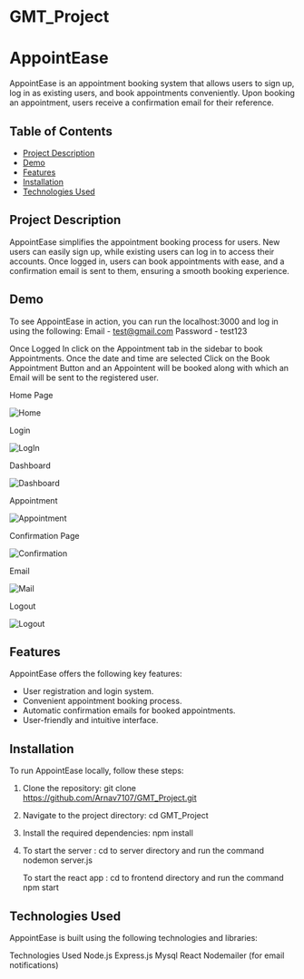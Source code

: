 # GMT_Project
# AppointEase

AppointEase is an appointment booking system that allows users to sign up, log in as existing users, and book appointments conveniently. Upon booking an appointment, users receive a confirmation email for their reference.

## Table of Contents

- [Project Description](#project-description)
- [Demo](#demo)
- [Features](#features)
- [Installation](#installation)
- [Technologies Used](#technologies-used)


## Project Description

AppointEase simplifies the appointment booking process for users. New users can easily sign up, while existing users can log in to access their accounts. Once logged in, users can book appointments with ease, and a confirmation email is sent to them, ensuring a smooth booking experience.

## Demo

To see AppointEase in action, you can run the localhost:3000 and log in using the following:
   Email - test@gmail.com
   Password - test123

Once Logged In click on the Appointment tab in the sidebar to book Appointments.
Once the date and time are selected Click on the Book Appointment Button and an Appointent will be booked along with which an Email will be sent to the registered user.

Home Page

![Home](https://github.com/Arnav7107/GMT_Project/assets/109273538/24572ae3-1559-4430-8f3c-078adb58a946)


Login

![LogIn](https://github.com/Arnav7107/GMT_Project/assets/109273538/138c4018-13d7-4d32-abf0-1cb202f57049)


Dashboard

![Dashboard](https://github.com/Arnav7107/GMT_Project/assets/109273538/1b3e4f7e-450f-4b75-b6ce-d7a6109508ff)


Appointment

![Appointment](https://github.com/Arnav7107/GMT_Project/assets/109273538/3600e923-3c3a-456d-a386-10f19fee7d1f)


Confirmation Page

![Confirmation](https://github.com/Arnav7107/GMT_Project/assets/109273538/23fbac27-7d9b-4bb4-a896-7f32ef9fe262)


Email 

![Mail](https://github.com/Arnav7107/GMT_Project/assets/109273538/136ab6b2-7ce0-4266-9175-4603a1bc20f8)


Logout

![Logout](https://github.com/Arnav7107/GMT_Project/assets/109273538/c49ee481-1b32-4ba5-897e-b2b1d77bcaf3)







## Features

AppointEase offers the following key features:

- User registration and login system.
- Convenient appointment booking process.
- Automatic confirmation emails for booked appointments.
- User-friendly and intuitive interface.

## Installation

To run AppointEase locally, follow these steps:

1. Clone the repository:
    git clone https://github.com/Arnav7107/GMT_Project.git

2. Navigate to the project directory:
   cd GMT_Project
   
3. Install the required dependencies:
   npm install

4. To start the server :
   cd to server directory and run the command nodemon server.js

   To start the react app :
   cd to frontend directory and run the command npm start

## Technologies Used

AppointEase is built using the following technologies and libraries:

Technologies Used
    Node.js
    Express.js
    Mysql
    React
    Nodemailer (for email notifications)

   

